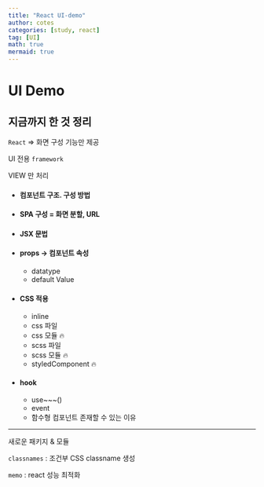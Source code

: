 ```yaml
---
title: "React UI-demo"
author: cotes
categories: [study, react]
tag: [UI]
math: true
mermaid: true
---
```


# UI Demo

## 지금까지 한 것 정리

`React` => 화면 구성 기능만 제공

UI 전용 `framework`

VIEW 만 처리


- #### 컴포넌트 구조. 구성 방법
- #### SPA 구성 = 화면 분할, URL
- #### JSX 문법
- #### props -> 컴포넌트 속성
  - datatype
  - default Value
- #### CSS 적용
  - inline
  - css 파일
  - css 모듈 🔥
  - scss 파일
  - scss 모듈 🔥
  - styledComponent 🔥
- #### hook
  - use~~~()
  - event
  - 함수형 컴포넌트 존재할 수 있는 이유

---

새로운 패키지 & 모듈

`classnames` : 조건부 CSS classname 생성

`memo` : react 성능 최적화